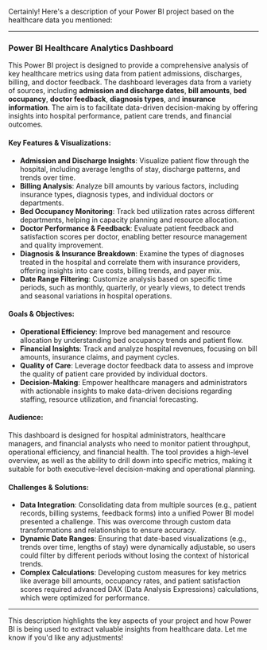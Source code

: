 Certainly! Here's a description of your Power BI project based on the healthcare data you mentioned:

---

### **Power BI Healthcare Analytics Dashboard**

This Power BI project is designed to provide a comprehensive analysis of key healthcare metrics using data from patient admissions, discharges, billing, and doctor feedback. The dashboard leverages data from a variety of sources, including **admission and discharge dates**, **bill amounts**, **bed occupancy**, **doctor feedback**, **diagnosis types**, and **insurance information**. The aim is to facilitate data-driven decision-making by offering insights into hospital performance, patient care trends, and financial outcomes.

#### **Key Features & Visualizations**:
- **Admission and Discharge Insights**: Visualize patient flow through the hospital, including average lengths of stay, discharge patterns, and trends over time.
- **Billing Analysis**: Analyze bill amounts by various factors, including insurance types, diagnosis types, and individual doctors or departments.
- **Bed Occupancy Monitoring**: Track bed utilization rates across different departments, helping in capacity planning and resource allocation.
- **Doctor Performance & Feedback**: Evaluate patient feedback and satisfaction scores per doctor, enabling better resource management and quality improvement.
- **Diagnosis & Insurance Breakdown**: Examine the types of diagnoses treated in the hospital and correlate them with insurance providers, offering insights into care costs, billing trends, and payer mix.
- **Date Range Filtering**: Customize analysis based on specific time periods, such as monthly, quarterly, or yearly views, to detect trends and seasonal variations in hospital operations.

#### **Goals & Objectives**:
- **Operational Efficiency**: Improve bed management and resource allocation by understanding bed occupancy trends and patient flow.
- **Financial Insights**: Track and analyze hospital revenues, focusing on bill amounts, insurance claims, and payment cycles.
- **Quality of Care**: Leverage doctor feedback data to assess and improve the quality of patient care provided by individual doctors.
- **Decision-Making**: Empower healthcare managers and administrators with actionable insights to make data-driven decisions regarding staffing, resource utilization, and financial forecasting.

#### **Audience**:
This dashboard is designed for hospital administrators, healthcare managers, and financial analysts who need to monitor patient throughput, operational efficiency, and financial health. The tool provides a high-level overview, as well as the ability to drill down into specific metrics, making it suitable for both executive-level decision-making and operational planning.

#### **Challenges & Solutions**:
- **Data Integration**: Consolidating data from multiple sources (e.g., patient records, billing systems, feedback forms) into a unified Power BI model presented a challenge. This was overcome through custom data transformations and relationships to ensure accuracy.
- **Dynamic Date Ranges**: Ensuring that date-based visualizations (e.g., trends over time, lengths of stay) were dynamically adjustable, so users could filter by different periods without losing the context of historical trends.
- **Complex Calculations**: Developing custom measures for key metrics like average bill amounts, occupancy rates, and patient satisfaction scores required advanced DAX (Data Analysis Expressions) calculations, which were optimized for performance.

---

This description highlights the key aspects of your project and how Power BI is being used to extract valuable insights from healthcare data. Let me know if you'd like any adjustments!
